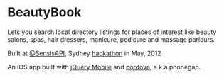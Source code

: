 BeautyBook
========================
Lets you search local directory listings for places of interest like beauty salons, spas, hair dressers, manicure, pedicure and massage parlours.

Built at [@SensisAPI](http://www.twitter.com/SensisAPI), Sydney [hackathon](http://developers.sensis.com.au/blog/read/Sydney_sapihack_results) in May, 2012

An iOS app built with [jQuery Mobile](http://jquerymobile.com/) and [cordova](http://incubator.apache.org/cordova/), a.k.a phonegap.


